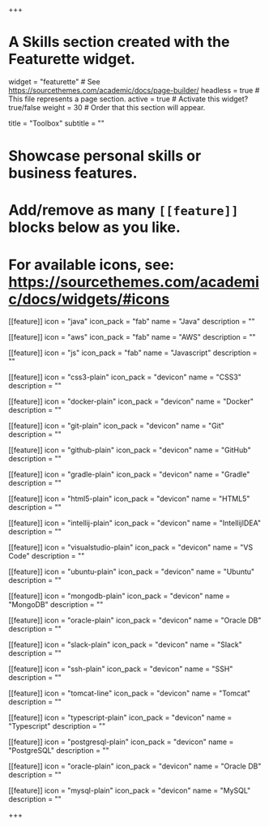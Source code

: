 +++
# A Skills section created with the Featurette widget.
widget = "featurette"  # See https://sourcethemes.com/academic/docs/page-builder/
headless = true  # This file represents a page section.
active = true  # Activate this widget? true/false
weight = 30  # Order that this section will appear.

title = "Toolbox"
subtitle = ""

# Showcase personal skills or business features.
# 
# Add/remove as many `[[feature]]` blocks below as you like.
# 
# For available icons, see: https://sourcethemes.com/academic/docs/widgets/#icons

[[feature]]
  icon = "java"
  icon_pack = "fab"
  name = "Java"
  description = ""

[[feature]]
  icon = "aws"
  icon_pack = "fab"
  name = "AWS"
  description = ""

[[feature]]
  icon = "js"
  icon_pack = "fab"
  name = "Javascript"
  description = ""

[[feature]]
  icon = "css3-plain"
  icon_pack = "devicon"
  name = "CSS3"
  description = ""

[[feature]]
  icon = "docker-plain"
  icon_pack = "devicon"
  name = "Docker"
  description = ""

[[feature]]
  icon = "git-plain"
  icon_pack = "devicon"
  name = "Git"
  description = ""

[[feature]]
  icon = "github-plain"
  icon_pack = "devicon"
  name = "GitHub"
  description = ""

[[feature]]
  icon = "gradle-plain"
  icon_pack = "devicon"
  name = "Gradle"
  description = ""

[[feature]]
  icon = "html5-plain"
  icon_pack = "devicon"
  name = "HTML5"
  description = ""

[[feature]]
  icon = "intellij-plain"
  icon_pack = "devicon"
  name = "IntellijIDEA"
  description = ""

[[feature]]
  icon = "visualstudio-plain"
  icon_pack = "devicon"
  name = "VS Code"
  description = ""

[[feature]]
  icon = "ubuntu-plain"
  icon_pack = "devicon"
  name = "Ubuntu"
  description = ""

[[feature]]
  icon = "mongodb-plain"
  icon_pack = "devicon"
  name = "MongoDB"
  description = ""

[[feature]]
  icon = "oracle-plain"
  icon_pack = "devicon"
  name = "Oracle DB"
  description = ""

[[feature]]
  icon = "slack-plain"
  icon_pack = "devicon"
  name = "Slack"
  description = ""

[[feature]]
  icon = "ssh-plain"
  icon_pack = "devicon"
  name = "SSH"
  description = ""

[[feature]]
  icon = "tomcat-line"
  icon_pack = "devicon"
  name = "Tomcat"
  description = ""

[[feature]]
  icon = "typescript-plain"
  icon_pack = "devicon"
  name = "Typescript"
  description = ""

[[feature]]
  icon = "postgresql-plain"
  icon_pack = "devicon"
  name = "PostgreSQL"
  description = ""

[[feature]]
  icon = "oracle-plain"
  icon_pack = "devicon"
  name = "Oracle DB"
  description = ""

[[feature]]
  icon = "mysql-plain"
  icon_pack = "devicon"
  name = "MySQL"
  description = ""

+++

<link rel="stylesheet" href="https://cdn.rawgit.com/konpa/devicon/df6431e323547add1b4cf45992913f15286456d3/devicon.min.css">
